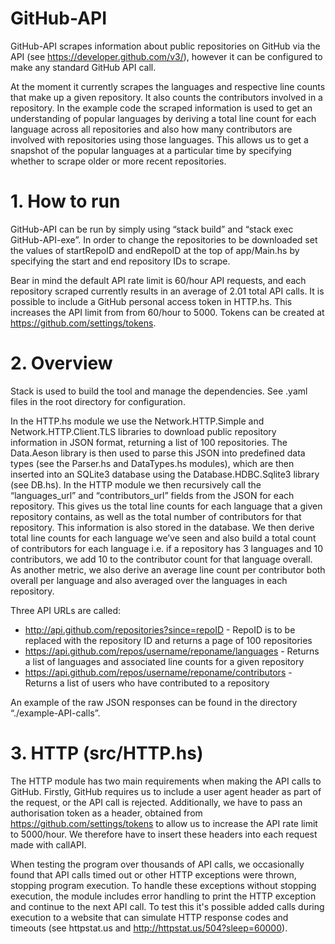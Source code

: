 # GitHub-API

GitHub-API scrapes information about public repositories on GitHub via the API (see
https://developer.github.com/v3/), however it can be configured to make any standard GitHub API call. 

At the moment it currently scrapes the languages and respective line counts that make up a given repository. 
It also counts the contributors involved in a repository. In the example code the scraped information is used to get an understanding of popular languages
by deriving a total line count for each language across all repositories and also how many
contributors are involved with repositories using those languages. This allows us to get a snapshot
of the popular languages at a particular time by specifying whether to scrape older or more
recent repositories.

# 1. How to run
GitHub-API can be run by simply using “stack build” and “stack exec GitHub-API-exe”. In
order to change the repositories to be downloaded set the values of startRepoID and endRepoID
at the top of app/Main.hs by specifying the start and end repository IDs to scrape. 

Bear in mind the default API rate limit is 60/hour API requests, and each repository scraped currently results in an average of 2.01 total API calls. It is possible to include a GitHub personal access token in HTTP.hs. This increases the API limit from from 60/hour to 5000. Tokens can be created at https://github.com/settings/tokens. 

# 2. Overview
Stack is used to build the tool and manage the dependencies. See .yaml files in the root directory for configuration.

In the HTTP.hs module we use the Network.HTTP.Simple and Network.HTTP.Client.TLS libraries
to download public repository information in JSON format, returning a list of 100 repositories.
The Data.Aeson library is then used to parse this JSON into predefined data types (see
the Parser.hs and DataTypes.hs modules), which are then inserted into an SQLite3 database
using the Database.HDBC.Sqlite3 library (see DB.hs). In the HTTP module we then recursively
call the “languages_url” and “contributors_url” fields from the JSON for each repository. This
gives us the total line counts for each language that a given repository contains, as well as the
total number of contributors for that repository. This information is also stored in the database.
We then derive total line counts for each language we’ve seen and also build a total count of
contributors for each language i.e. if a repository has 3 languages and 10 contributors, we add 10
to the contributor count for that language overall. As another metric, we also derive an average
line count per contributor both overall per language and also averaged over the languages in
each repository.

Three API URLs are called:
 - http://api.github.com/repositories?since=repoID - RepoID is to be
   replaced with the repository ID and returns a page of 100
   repositories
 - https://api.github.com/repos/username/reponame/languages - Returns a
   list of languages and associated line counts for a given repository
 - https://api.github.com/repos/username/reponame/contributors - Returns
   a list of users who have contributed to a repository

An example of the raw JSON responses can be found in the directory “./example-API-calls”.

# 3. HTTP (src/HTTP.hs)
The HTTP module has two main requirements when making the API calls to GitHub. Firstly,
GitHub requires us to include a user agent header as part of the request, or the API call is
rejected. Additionally, we have to pass an authorisation token as a header, obtained from
https://github.com/settings/tokens to allow us to increase the API rate limit to 5000/hour. We
therefore have to insert these headers into each request made with callAPI.

When testing the program over thousands of API calls, we occasionally found that API calls
timed out or other HTTP exceptions were thrown, stopping program execution. To handle
these exceptions without stopping execution, the module includes error handling to print the HTTP
exception and continue to the next API call. To test this it's possible added calls during execution to a
website that can simulate HTTP response codes and timeouts (see httpstat.us and http://httpstat.us/504?sleep=60000).
